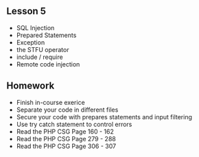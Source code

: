 ## Lesson 5
- SQL Injection
- Prepared Statements
- Exception
- the STFU operator
- include / require
- Remote code injection

## Homework
- Finish in-course exerice
- Separate your code in different files
- Secure your code with prepares statements and input filtering
- Use try catch statement to control errors
- Read the PHP CSG Page 160 - 162
- Read the PHP CSG Page 279 - 288
- Read the PHP CSG Page 306 - 307